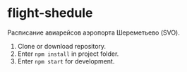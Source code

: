 # flight-shedule

Расписание авиарейсов аэропорта Шереметьево (SVO).

1. Clone or download repository.
2. Enter <code>npm install</code> in project folder.
3. Enter <code>npm start</code> for development.